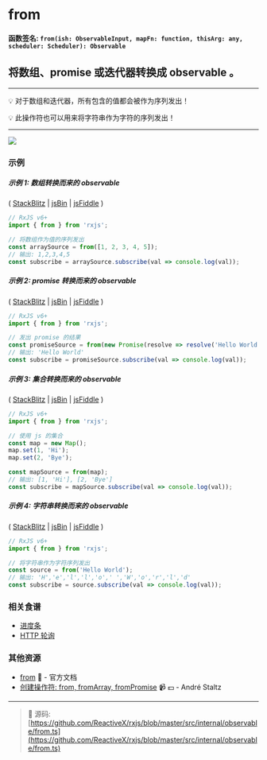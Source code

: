 # from

#### 函数签名: `from(ish: ObservableInput, mapFn: function, thisArg: any, scheduler: Scheduler): Observable`

## 将数组、promise 或迭代器转换成 observable 。

---

:bulb:  对于数组和迭代器，所有包含的值都会被作为序列发出！

:bulb:  此操作符也可以用来将字符串作为字符的序列发出！

---

<div class="ua-ad"><a href="https://ultimatecourses.com/courses/rxjs"><img src="https://ultimatecourses.com/assets/img/banners/rxjs-banner-desktop.svg"></a></div>

### 示例

##### 示例 1: 数组转换而来的 observable 

(
[StackBlitz](https://stackblitz.com/edit/typescript-sckwsw?file=index.ts&devtoolsheight=100)
| [jsBin](http://jsbin.com/foceyuketi/1/edit?js,console) |
[jsFiddle](https://jsfiddle.net/btroncone/o7kb5e6j/) )

```js
// RxJS v6+
import { from } from 'rxjs';

// 将数组作为值的序列发出
const arraySource = from([1, 2, 3, 4, 5]);
// 输出: 1,2,3,4,5
const subscribe = arraySource.subscribe(val => console.log(val));
```

##### 示例 2: promise 转换而来的 observable

(
[StackBlitz](https://stackblitz.com/edit/typescript-clpg1f?file=index.ts&devtoolsheight=100)
| [jsBin](http://jsbin.com/tamofinujo/1/edit?js,console) |
[jsFiddle](https://jsfiddle.net/btroncone/2czc5sae/) )

```js
// RxJS v6+
import { from } from 'rxjs';

// 发出 promise 的结果
const promiseSource = from(new Promise(resolve => resolve('Hello World!')));
// 输出: 'Hello World'
const subscribe = promiseSource.subscribe(val => console.log(val));
```

##### 示例 3: 集合转换而来的 observable

(
[StackBlitz](https://stackblitz.com/edit/typescript-drfckx?file=index.ts&devtoolsheight=100)
| [jsBin](http://jsbin.com/tezohobudu/1/edit?js,console) |
[jsFiddle](https://jsfiddle.net/btroncone/ae6hu9a8/) )

```js
// RxJS v6+
import { from } from 'rxjs';

// 使用 js 的集合
const map = new Map();
map.set(1, 'Hi');
map.set(2, 'Bye');

const mapSource = from(map);
// 输出: [1, 'Hi'], [2, 'Bye']
const subscribe = mapSource.subscribe(val => console.log(val));
```

##### 示例 4: 字符串转换而来的 observable

(
[StackBlitz](https://stackblitz.com/edit/typescript-19nejh?file=index.ts&devtoolsheight=100)
| [jsBin](http://jsbin.com/wenozubana/1/edit?js,console) |
[jsFiddle](https://jsfiddle.net/btroncone/hfvzjcvL/) )

```js
// RxJS v6+
import { from } from 'rxjs';

// 将字符串作为字符序列发出
const source = from('Hello World');
// 输出: 'H','e','l','l','o',' ','W','o','r','l','d'
const subscribe = source.subscribe(val => console.log(val));
```

### 相关食谱

- [进度条](../../recipes/progressbar.md)
- [HTTP 轮询](../../recipes/http-polling.md)

### 其他资源

- [from](https://cn.rx.js.org/class/es6/Observable.js~Observable.html#static-method-from) :newspaper: - 官方文档
- [创建操作符: from, fromArray, fromPromise](https://egghead.io/lessons/rxjs-creation-operators-from-fromarray-frompromise?course=rxjs-beyond-the-basics-creating-observables-from-scratch) :video_camera: :dollar: - André Staltz

---
> :file_folder: 源码:  [https://github.com/ReactiveX/rxjs/blob/master/src/internal/observable/from.ts](https://github.com/ReactiveX/rxjs/blob/master/src/internal/observable/from.ts)
